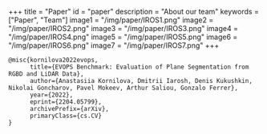 +++
title = "Paper"
id = "paper"
description = "About our team"
keywords = ["Paper", "Team"]
image1 = "/img/paper/IROS1.png"
image2 = "/img/paper/IROS2.png"
image3 = "/img/paper/IROS3.png"
image4 = "/img/paper/IROS4.png"
image5 = "/img/paper/IROS5.png"
image6 = "/img/paper/IROS6.png"
image7 = "/img/paper/IROS7.png"
+++

```
@misc{kornilova2022evops,
      title={EVOPS Benchmark: Evaluation of Plane Segmentation from RGBD and LiDAR Data}, 
      author={Anastasiia Kornilova, Dmitrii Iarosh, Denis Kukushkin, Nikolai Goncharov, Pavel Mokeev, Arthur Saliou, Gonzalo Ferrer},
      year={2022},
      eprint={2204.05799},
      archivePrefix={arXiv},
      primaryClass={cs.CV}
}
```